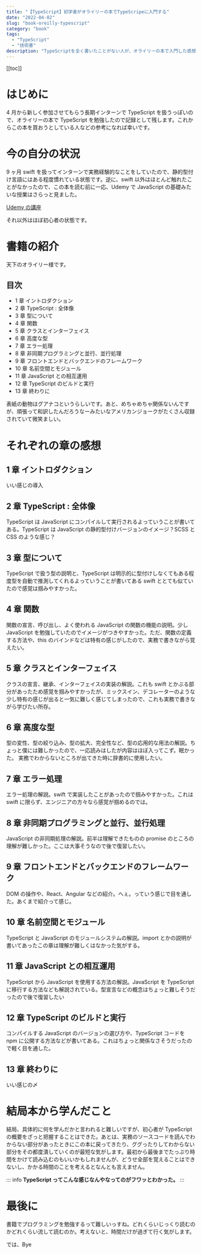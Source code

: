 ```yaml
---
title: "【TypeScript】初学者がオライリーの本でTypeScripeに入門する"
date: "2022-04-02"
slug: "book-oreilly-typescript"
category: "book"
tags:
  - "TypeScript"
  - "技術書"
description: "TypeScriptを全く書いたことがない人が、オライリーの本で入門した感想を書きます。"
---
```


[[toc]]

# はじめに

4 月から新しく参加させてもらう長期インターンで TypeScript を扱うっぽいので、オライリーの本で TypeScript を勉強したので記録として残します。これからこの本を買おうとしている人などの参考になれば幸いです。

# 今の自分の状況

9 ヶ月 swift を扱ってインターンで実務経験的なことをしていたので、静的型付け言語にはある程度慣れている状態です。逆に、swift 以外はほとんど触れたことがなかったので、この本を読む前に一応、Udemy で JavaScript の基礎みたいな授業はさらっと見ました。

[Udemy の講座](https://www.udemy.com/course/front-dev-tutorial/)

それ以外はほぼ初心者の状態です。

# 書籍の紹介

天下のオライリー様です。

## 目次

- 1 章 イントロダクション
- 2 章 TypeScript : 全体像
- 3 章 型について
- 4 章 関数
- 5 章 クラスとインターフェイス
- 6 章 高度な型
- 7 章 エラー処理
- 8 章 非同期プログラミングと並行、並行処理
- 9 章 フロントエンドとバックエンドのフレームワーク
- 10 章 名前空間とモジュール
- 11 章 JavaScript との相互運用
- 12 章 TypeScript のビルドと実行
- 13 章 終わりに

表紙の動物はグアナコというらしいです。あと、めちゃめちゃ関係ないんですが、頑張って和訳したんだろうなーみたいなアメリカンジョークがたくさん収録されていて微笑ましい。

# それぞれの章の感想

## 1 章 イントロダクション

いい感じの導入

## 2 章 TypeScript : 全体像

TypeScript は JavaScript にコンパイルして実行されるよっていうことが書いてある。TypeScript は JavaScript の静的型付けバージョンのイメージ？SCSS と CSS のような感じ？

## 3 章 型について

TypeScript で扱う型の説明と、TypeScript は明示的に型付けしなくてもある程度型を自動で推測してくれるよっていうことが書いてある swift ととても似ていたので感覚は掴みやすかった。

## 4 章 関数

関数の宣言、呼び出し、よく使われる JavaScript の関数の機能の説明。少し JavaScript を勉強していたのでイメージがつきやすかった。ただ、関数の定義する方法や、this のバインドなどは特有の感じがしたので、実務で書きながら覚えたい。

## 5 章 クラスとインターフェイス

クラスの宣言、継承、インターフェイスの実装の解説。これも swift とかぶる部分があったため感覚を掴みやすかったが、ミックスイン、デコレーターのような少し特有の感じが出ると一気に難しく感じてしまったので、これも実務で書きながら学びたい所存。

## 6 章 高度な型

型の変性、型の絞り込み、型の拡大、完全性など、型の応用的な用法の解説。ちょっと僕には難しかったので、一応読みはしたが内容はほぼ入ってこず。眠かった。
実務でわからないところが出てきた時に辞書的に使用したい。

## 7 章 エラー処理

エラー処理の解説。swift で実装したことがあったので掴みやすかった。これは swift に限らず、エンジニアの方々なら感覚が掴めるのでは。

## 8 章 非同期プログラミングと並行、並行処理

JavaScript の非同期処理の解説。前半は理解できたものの promise のところの理解が難しかった。ここは大事そうなので後で復習したい。

## 9 章 フロントエンドとバックエンドのフレームワーク

DOM の操作や、React、Angular などの紹介。へぇ。っていう感じで目を通した。あくまで紹介って感じ。

## 10 章 名前空間とモジュール

TypeScript と JavaScript のモジュールシステムの解説。import とかの説明が書いてあったこの章は理解が難しくはなかった気がする。

## 11 章 JavaScript との相互運用

TypeScript から JavaScript を使用する方法の解説。JavaScript を TypeScript に移行する方法なども解説されている。型宣言などの概念はちょっと難しそうだったので後で復習したい

## 12 章 TypeScript のビルドと実行

コンパイルする JavaScript のバージョンの選び方や、TypeScript コードを npm に公開する方法などが書いてある。これはちょっと関係なさそうだったので軽く目を通した。

## 13 章 終わりに

いい感じの〆

# 結局本から学んだこと

結局、具体的に何を学んだかと言われると難しいですが、初心者が TypeScript の概要をざっと把握することはできた。あとは、実務のソースコードを読んでわからない部分があったときにこの本に戻ってきたり、ググったりしてわからない部分をその都度潰していくのが最短な気がします。最初から最後までたっぷり時間をかけて読み込むのもいいかもしれませんが、どうせ全部を覚えることはできないし、かかる時間のことを考えるとなんとも言えません。

::: info
**TypeScript ってこんな感じなんやなってのがフワッとわかった。**
:::

# 最後に

書籍でプログラミングを勉強するって難しいっすね。どれくらいじっくり読むのかどれくらい流して読むのか。考えないと、時間だけが過ぎて行く気がします。

では、Bye
